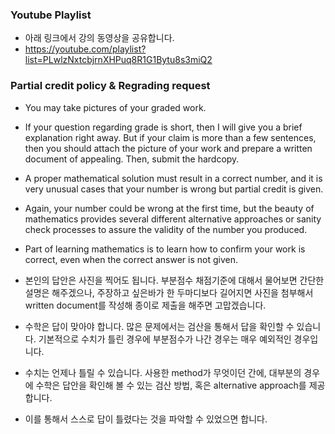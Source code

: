### Youtube Playlist

+ 아래 링크에서 강의 동영상을 공유합니다. 
+ https://youtube.com/playlist?list=PLwlzNxtcbjrnXHPuq8R1G1Bytu8s3miQ2

### Partial credit policy & Regrading request

+ You may take pictures of your graded work.
+ If your question regarding grade is short, then I will give you a brief explanation right away. But if your claim is more than a few sentences, then you should attach the picture of your work and prepare a written document of appealing. Then, submit the hardcopy.
+ A proper mathematical solution must result in a correct number, and it is very unusual cases that your number is wrong but partial credit is given.
+ Again, your number could be wrong at the first time, but the beauty of mathematics provides several different alternative approaches or sanity check processes to assure the validity of the number you produced.
+ Part of learning mathematics is to learn how to confirm your work is correct, even when the correct answer is not given.

+ 본인의 답안은 사진을 찍어도 됩니다. 부분점수 채점기준에 대해서 물어보면 간단한 설명은 해주겠으나, 주장하고 싶은바가 한 두마디보다 길어지면 사진을 첨부해서 written document를 작성해 종이로 제출을 해주면 고맙겠습니다. 
+ 수학은 답이 맞아야 합니다. 많은 문제에서는 검산을 통해서 답을 확인할 수 있습니다. 기본적으로 수치가 틀린 경우에 부분점수가 나간 경우는 매우 예외적인 경우입니다. 
+ 수치는 언제나 틀릴 수 있습니다. 사용한 method가 무엇이던 간에, 대부분의 경우에 수학은 답안을 확인해 볼 수 있는 검산 방법, 혹은 alternative approach를 제공합니다. 
+ 이를 통해서 스스로 답이 틀렸다는 것을 파악할 수 있었으면 합니다.

